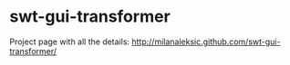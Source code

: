 swt-gui-transformer
===================

Project page with all the details: http://milanaleksic.github.com/swt-gui-transformer/